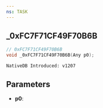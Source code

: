 ```yaml
---
ns: TASK
---
```

## _0xFC7F71CF49F70B6B

```c
// 0xFC7F71CF49F70B6B
void _0xFC7F71CF49F70B6B(Any p0);
```

```
NativeDB Introduced: v1207
```

## Parameters
* **p0**:
